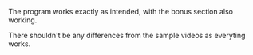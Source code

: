 The program works exactly as intended, with the bonus section also working. 

There shouldn't be any differences from the sample videos as everyting works.
